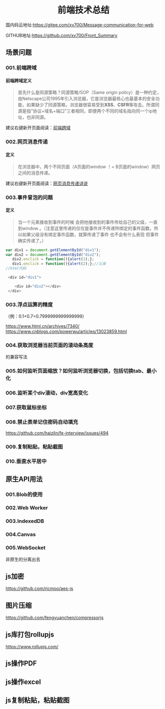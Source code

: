﻿

<h1 align="center">前端技术总结</h1>

国内码云地址:https://gitee.com/xv700/Message-communication-for-web

GITHUB地址:https://github.com/xv700/Front_Summary


## 场景问题

###  001.前端跨域 

#### 前端跨域定义    

> 首先什么是同源策略？同源策略/SOP（Same origin policy）是一种约定，由Netscape公司1995年引入浏览器，它是浏览器最核心也最基本的安全功能，如果缺少了同源策略，浏览器很容易受到**XSS**、**CSFR**等攻击。所谓同源是指"协议+域名+端口"三者相同，即便两个不同的域名指向同一个ip地址，也非同源。

建议右键新开页面阅读：[前端跨域](/001.Cross-Domain)  

### 002.网页消息传递

#### 定义  

> 在浏览器中，两个不同页面（A页面的window ！= B页面的window）网页之间的消息传递。

建议右键新开页面阅读：[网页消息传递详说](/002.Message_Communication)  

### 003.事件冒泡的问题

#### 定义   

> 当一个元素接收到事件的时候 会把他接收到的事件传给自己的父级，一直到window 。（注意这里传递的仅仅是事件并不传递所绑定的事件函数。所以如果父级没有绑定事件函数，就算传递了事件 也不会有什么表现 但事件确实传递了。）

```js
var div1 = document.getElementById("div1");
var div2 = document.getElementById("div2");
   div2.onclick = function(){alert(1);};
   div1.onclick = function(){alert(2);};//父亲
//html代码

 <div id="div1">

    <div id="div2"></div>
 </div>
```
### 003.浮点运算的精度

（例：0.1+0.7=0.7999999999999999）

https://www.html.cn/archives/7340/
https://www.cnblogs.com/powerwu/articles/13023859.html

### 004.获取浏览器当前页面的滚动条高度


的兼容写法


### 005.如何监听页面缩放？如何监听浏览器切换，包括切换tab、最小化

### 006.监听某个div滚动，div宽高变化

### 007.获取鼠标坐标

### 008.禁止表单记住密码自动填充

https://github.com/haizlin/fe-interview/issues/494

### 009.复制粘贴，粘贴截图

### 010.垂直水平居中

## 原生API用法

### 001.Blob的使用

### 002.Web Worker
 
### 003.IndexedDB 

### 004.Canvas

### 005.WebSocket

非原生的分离出去

## js加密

https://github.com/ricmoo/aes-js

## 图片压缩

https://github.com/fengyuanchen/compressorjs

## js库打包rollupjs

https://www.rollupjs.com/


## js操作PDF

## js操作excel

## js复制粘贴，粘贴截图
